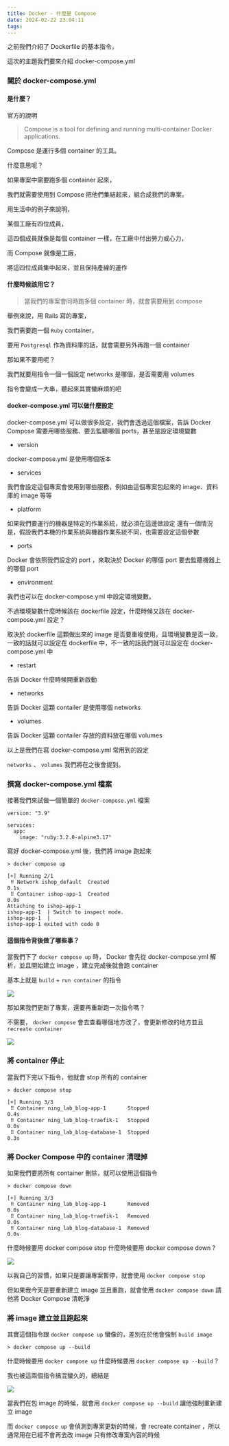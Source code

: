 ```yaml
---
title: Docker - 什麼是 Compose
date: 2024-02-22 23:04:11
tags:
---
```


之前我們介紹了 Dockerfile 的基本指令，

這次的主題我們要來介紹 docker-compose.yml 

### 關於 docker-compose.yml

#### 是什麼？

官方的說明


> Compose is a tool for defining and running multi-container Docker applications. 


Compose 是運行多個 container 的工具。

什麼意思呢？

如果專案中需要跑多個 container 起來，

我們就需要使用到 Compose 把他們集結起來，組合成我們的專案。

用生活中的例子來說明，

某個工廠有四位成員，

這四個成員就像是每個 container 一樣，在工廠中付出勞力或心力，

而 Compose 就像是工廠，

將這四位成員集中起來，並且保持產線的運作

#### 什麼時候該用它？

> 當我們的專案會同時跑多個 container 時，就會需要用到 compose

舉例來說，用 Rails 寫的專案，

我們需要跑一個 `Ruby` container，

要用 `Postgresql` 作為資料庫的話，就會需要另外再跑一個 container 

那如果不要用呢？

我們就要用指令一個一個設定 networks 是哪個，是否需要用 volumes 

指令會變成一大串，聽起來其實蠻麻煩的吧

#### docker-compose.yml 可以做什麼設定

docker-compose.yml 可以做很多設定，我們會透過這個檔案，告訴 Docker Compose 需要用哪些服務、要去監聽哪個 ports，甚至是設定環境變數

- version

docker-compose.yml 是使用哪個版本

- services

我們會設定這個專案會使用到哪些服務，例如由這個專案包起來的 image、資料庫的 image 等等

- platform

如果我們要運行的機器是特定的作業系統，就必須在這邊做設定
還有一個情況是，假設我們本機的作業系統與機器作業系統不同，也需要設定這個參數

- ports

Docker 會依照我們設定的 port ，來取決於 Docker 的哪個 port 要去監聽機器上的哪個 port

- environment

我們也可以在 docker-compose.yml 中設定環境變數。

不過環境變數什麼時候該在 dockerfile 設定，什麼時候又該在 docker-compose.yml 設定？

取決於 dockerfile 這顆做出來的 image 是否要重複使用，且環境變數是否一致，一致的話就可以設定在 dockerfile 中，不一致的話我們就可以設定在 docker-compose.yml 中

- restart

告訴 Docker 什麼時候開重新啟動

- networks

告訴 Docker 這顆 contailer 是使用哪個 networks 

- volumes

告訴 Docker 這顆 contailer 存放的資料放在哪個 volumes 


以上是我們在寫 docker-compose.yml 常用到的設定

`networks` 、 `volumes` 我們將在之後會提到。


### 撰寫 docker-compose.yml 檔案

接著我們來試做一個簡單的 `docker-compose.yml` 檔案


```
version: "3.9"

services:
  app:
    image: "ruby:3.2.0-alpine3.17"
```

寫好 docker-compose.yml 後，我們將 image 跑起來

```
> docker compose up
```

```
[+] Running 2/1
 ⠿ Network ishop_default  Created                                                                      0.1s
 ⠿ Container ishop-app-1  Created                                                                      0.0s
Attaching to ishop-app-1
ishop-app-1  | Switch to inspect mode.
ishop-app-1  | 
ishop-app-1 exited with code 0
```

#### 這個指令背後做了哪些事？

當我們下了 `docker compose up` 時， Docker 會先從 docker-compose.yml 解析，並且開始建立 image ，建立完成後就會跑 container

基本上就是 `build` + `run container` 的指令

![](https://hackmd.io/_uploads/ryf5H6ff6.jpg)

那如果我們更新了專案，還要再重新跑一次指令嗎？

不需要， `docker compose` 會去查看哪個地方改了，會更新修改的地方並且 `recreate container`

![](https://hackmd.io/_uploads/r1NUnTzMT.jpg)

### 將 container 停止

當我們下完以下指令，他就會 stop 所有的 container

```
> docker compose stop
```

```
[+] Running 3/3
 ⠿ Container ning_lab_blog-app-1       Stopped                                                                               0.4s
 ⠿ Container ning_lab_blog-traefik-1   Stopped                                                                               0.0s
 ⠿ Container ning_lab_blog-database-1  Stopped                                                                               0.3s
```

### 將 Docker Compose 中的 container 清理掉

如果我們要將所有 container 刪除，就可以使用這個指令

```
> docker compose down
```

```
[+] Running 3/3
 ⠿ Container ning_lab_blog-app-1       Removed                                                                               0.0s
 ⠿ Container ning_lab_blog-traefik-1   Removed                                                                               0.0s
 ⠿ Container ning_lab_blog-database-1  Removed                                                                               0.0s
```

什麼時候要用 docker compose stop 什麼時候要用 docker compose down ?

![](https://hackmd.io/_uploads/SkXDn6MMa.jpg)


以我自己的習慣，如果只是要讓專案暫停，就會使用 `docker compose stop`

但如果我今天是要重新建立 image 並且重跑，就會使用 `docker compose down` 請他將 Docker Compose 清乾淨


### 將 image 建立並且跑起來

其實這個指令跟 `docker compose up` 蠻像的，差別在於他會強制 `build image` 

```
> docker compose up --build
```

什麼時候要用 `docker compose up` 什麼時候要用 `docker compose up --build` ?

我也被這兩個指令搞混蠻久的，總結是

![](https://hackmd.io/_uploads/ryjPhpzfT.jpg)


當我們在包 image 的時候，就會用 `docker compose up --build` 讓他強制重新建立 image 

而 `docker compose up` 會偵測到專案更新的時候，會 recreate container ，所以通常用在已經不會再去改 image 只有修改專案內容的時候

